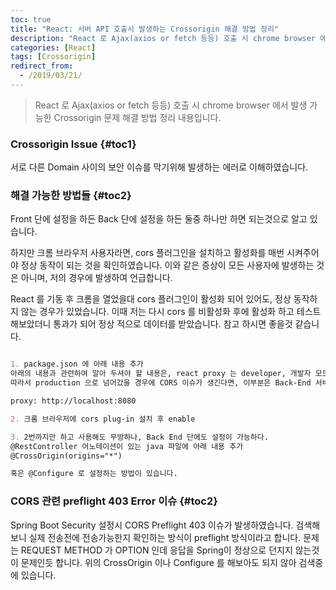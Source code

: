 ```yaml
---
toc: true
title: "React: 서버 API 호출시 발생하는 Crossorigin 해결 방법 정리"
description: "React 로 Ajax(axios or fetch 등등) 호출 시 chrome browser 에서 발생 가능한 Crossorigin 문제 해결 방법 정리 내용입니다."
categories: [React]
tags: [Crossorigin]
redirect_from:
  - /2019/03/21/
---
```


> React 로 Ajax(axios or fetch 등등) 호출 시 chrome browser 에서 발생 가능한 Crossorigin 문제 해결 방법 정리 내용입니다.

### Crossorigin Issue {#toc1}

서로 다른 Domain 사이의 보안 이슈를 막기위해 발생하는 에러로 이해하였습니다.

### 해결 가능한 방법들 {#toc2}

Front 단에 설정을 하든 Back 단에 설정을 하든 둘중 하나만 하면 되는것으로 알고 있습니다.

하지만 크롬 브라우저 사용자라면, cors 플러그인을 설치하고 활성화를 매번 시켜주어야 정상 동작이 되는 것을 확인하였습니다.
이와 같은 증상이 모든 사용자에 발생하는 것은 아니며, 저의 경우에 발생하여 언급합니다.

React 를 기동 후 크롬을 열었을대 cors 플러그인이 활성화 되어 있어도, 정상 동작하지 않는 경우가 있었습니다.
이때 저는 다시 cors 를 비활성화 후에 활성화 하고 테스트해보았더니 통과가 되어 정상 적으로 데이터를 받았습니다.
참고 하시면 좋을것 같습니다.

```md

1. package.json 에 아래 내용 추가
아래의 내용과 관련하여 알아 두셔야 할 내용은, react proxy 는 developer, 개발자 모드에서만 사용이 가능합니다.
따라서 production 으로 넘어갔을 경우에 CORS 이슈가 생긴다면, 이부분은 Back-End 서버 에서 CORS 를 처리해 주어야 합니다.

proxy: http://localhost:8080

2. 크롬 브라우저에 cors plug-in 설치 후 enable

3. 2번까지만 하고 사용해도 무방하나, Back End 단에도 설정이 가능하다.
@RestController 어노테이션이 있는 java 파일에 아래 내용 추가
@CrossOrigin(origins="*")

혹은 @Configure 로 설정하는 방법이 있습니다.
```
### CORS 관련 preflight 403 Error 이슈 {#toc2}
Spring Boot Security 설정시 CORS Preflight 403 이슈가 발생하였습니다.
검색해 보니 실제 전송전에 전송가능한지 확인하는 방식이 preflight 방식이라고 합니다.
문제는 REQUEST METHOD 가 OPTION 인데 응답을 Spring이 정상으로 던지지 않는것이 문제인듯 합니다.
위의 CrossOrigin 이나 Configure 를 해보아도 되지 않아 검색중에 있습니다.

[^1]: This is a footnote.

[kramdown]: https://kramdown.gettalong.org/
[My Blog]: https://marindie.github.io